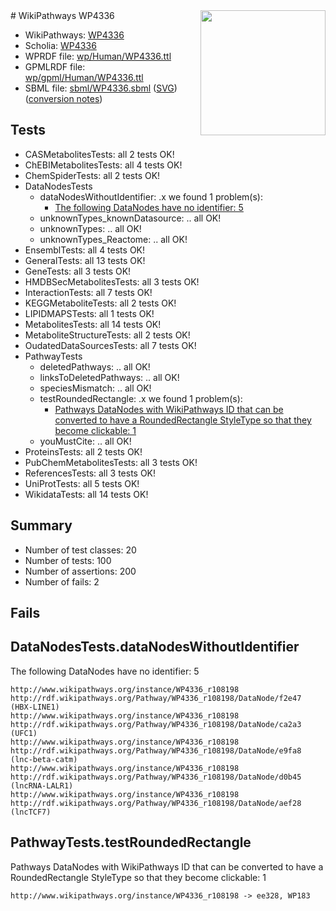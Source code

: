 <img style="float: right; width: 200px" src="../logo.png" />
# WikiPathways WP4336

* WikiPathways: [WP4336](https://identifiers.org/wikipathways:WP4336)
* Scholia: [WP4336](https://scholia.toolforge.org/wikipathways/WP4336)
* WPRDF file: [wp/Human/WP4336.ttl](../wp/Human/WP4336.ttl)
* GPMLRDF file: [wp/gpml/Human/WP4336.ttl](../wp/gpml/Human/WP4336.ttl)
* SBML file: [sbml/WP4336.sbml](../sbml/WP4336.sbml) ([SVG](../sbml/WP4336.svg)) ([conversion notes](../sbml/WP4336.txt))

## Tests
* CASMetabolitesTests: all 2 tests OK!
* ChEBIMetabolitesTests: all 4 tests OK!
* ChemSpiderTests: all 2 tests OK!
* DataNodesTests
    * dataNodesWithoutIdentifier: .x we found 1 problem(s):
        * [The following DataNodes have no identifier: 5](#d2d32fa4)
    * unknownTypes_knownDatasource: .. all OK!
    * unknownTypes: .. all OK!
    * unknownTypes_Reactome: .. all OK!
* EnsemblTests: all 4 tests OK!
* GeneralTests: all 13 tests OK!
* GeneTests: all 3 tests OK!
* HMDBSecMetabolitesTests: all 3 tests OK!
* InteractionTests: all 7 tests OK!
* KEGGMetaboliteTests: all 2 tests OK!
* LIPIDMAPSTests: all 1 tests OK!
* MetabolitesTests: all 14 tests OK!
* MetaboliteStructureTests: all 2 tests OK!
* OudatedDataSourcesTests: all 7 tests OK!
* PathwayTests
    * deletedPathways: .. all OK!
    * linksToDeletedPathways: .. all OK!
    * speciesMismatch: .. all OK!
    * testRoundedRectangle: .x we found 1 problem(s):
        * [Pathways DataNodes with WikiPathways ID that can be converted to have a RoundedRectangle StyleType so that they become clickable: 1](#9fbad3cb)
    * youMustCite: .. all OK!
* ProteinsTests: all 2 tests OK!
* PubChemMetabolitesTests: all 3 tests OK!
* ReferencesTests: all 3 tests OK!
* UniProtTests: all 5 tests OK!
* WikidataTests: all 14 tests OK!


## Summary

* Number of test classes: 20
* Number of tests: 100
* Number of assertions: 200
* Number of fails: 2

## Fails

<a name="d2d32fa4" />

## DataNodesTests.dataNodesWithoutIdentifier

The following DataNodes have no identifier: 5
```
http://www.wikipathways.org/instance/WP4336_r108198 http://rdf.wikipathways.org/Pathway/WP4336_r108198/DataNode/f2e47 (HBX-LINE1)
http://www.wikipathways.org/instance/WP4336_r108198 http://rdf.wikipathways.org/Pathway/WP4336_r108198/DataNode/ca2a3 (UFC1)
http://www.wikipathways.org/instance/WP4336_r108198 http://rdf.wikipathways.org/Pathway/WP4336_r108198/DataNode/e9fa8 (lnc-beta-catm)
http://www.wikipathways.org/instance/WP4336_r108198 http://rdf.wikipathways.org/Pathway/WP4336_r108198/DataNode/d0b45 (lncRNA-LALR1)
http://www.wikipathways.org/instance/WP4336_r108198 http://rdf.wikipathways.org/Pathway/WP4336_r108198/DataNode/aef28 (lncTCF7)
```

<a name="9fbad3cb" />

## PathwayTests.testRoundedRectangle

Pathways DataNodes with WikiPathways ID that can be converted to have a RoundedRectangle StyleType so that they become clickable: 1
```
http://www.wikipathways.org/instance/WP4336_r108198 -> ee328, WP183
 ```

